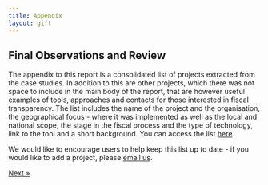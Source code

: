 ```yaml
---
title: Appendix
layout: gift
---
```



## Final Observations and Review

The appendix to this report is a consolidated list of projects extracted from the case studies. In addition to this are  other projects, which there was not space to include in the main body of the report, that are however useful examples of tools, approaches and contacts for those interested in fiscal transparency. The list includes the name of the project and the organisation, the geographical focus - where it was implemented as well as the local and national scope, the stage in the fiscal process and the type of technology, link to the tool and a short background. You can access the list [here](http://bit.ly/TTAPF-projects).

We would like to encourage users to help keep this list up to date - if you would like to add a project, please [email us](mailto:gift-report@okfn.org). 

<div class="pull-right"><a class="btn btn-default btn-mini" href="bibliography.html">Next &raquo;</a></div>
